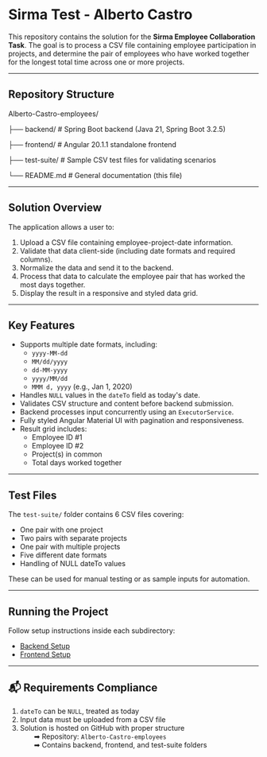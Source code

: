 # Sirma Test - Alberto Castro

This repository contains the solution for the **Sirma Employee Collaboration Task**. The goal is to process a CSV file containing employee participation in projects, and determine the pair of employees who have worked together for the longest total time across one or more projects.

---

## Repository Structure

Alberto-Castro-employees/

├── backend/ # Spring Boot backend (Java 21, Spring Boot 3.2.5)

├── frontend/ # Angular 20.1.1 standalone frontend

├── test-suite/ # Sample CSV test files for validating scenarios

└── README.md # General documentation (this file)


---

## Solution Overview

The application allows a user to:

1. Upload a CSV file containing employee-project-date information.
2. Validate that data client-side (including date formats and required columns).
3. Normalize the data and send it to the backend.
4. Process that data to calculate the employee pair that has worked the most days together.
5. Display the result in a responsive and styled data grid.

---

## Key Features

- Supports multiple date formats, including:
  - `yyyy-MM-dd`
  - `MM/dd/yyyy`
  - `dd-MM-yyyy`
  - `yyyy/MM/dd`
  - `MMM d, yyyy` (e.g., Jan 1, 2020)
- Handles `NULL` values in the `dateTo` field as today's date.
- Validates CSV structure and content before backend submission.
- Backend processes input concurrently using an `ExecutorService`.
- Fully styled Angular Material UI with pagination and responsiveness.
- Result grid includes:
  - Employee ID #1
  - Employee ID #2
  - Project(s) in common
  - Total days worked together

---

## Test Files

The `test-suite/` folder contains 6 CSV files covering:

- One pair with one project
- Two pairs with separate projects
- One pair with multiple projects
- Five different date formats
- Handling of NULL dateTo values

These can be used for manual testing or as sample inputs for automation.

---

## Running the Project

Follow setup instructions inside each subdirectory:

- [Backend Setup](./backend/README.md)
- [Frontend Setup](./frontend/README.md)

---

## 📬 Requirements Compliance

1. `dateTo` can be `NULL`, treated as today  
2. Input data must be uploaded from a CSV file  
3. Solution is hosted on GitHub with proper structure  
  ➡ Repository: `Alberto-Castro-employees`  
  ➡ Contains backend, frontend, and test-suite folders  
